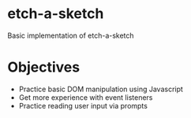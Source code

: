 # etch-a-sketch
Basic implementation of etch-a-sketch

# Objectives
- Practice basic DOM manipulation using Javascript
- Get more experience with event listeners
- Practice reading user input via prompts
